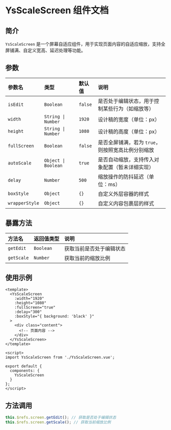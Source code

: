 # YsScaleScreen 组件文档

## 简介
`YsScaleScreen` 是一个屏幕自适应组件，用于实现页面内容的自适应缩放，支持全屏铺满、自定义宽高、延迟处理等功能。

## 参数

| 参数名         | 类型                | 默认值  | 说明                                              |
| :------------- | :------------------ | :------ | :------------------------------------------------ |
| `isEdit`       | `Boolean`           | `false` | 是否处于编辑状态，用于控制某些行为（如缩放等）    |
| `width`        | `String \| Number`  | `1920`  | 设计稿的宽度（单位：px）                          |
| `height`       | `String \| Number`  | `1080`  | 设计稿的高度（单位：px）                          |
| `fullScreen`   | `Boolean`           | `false` | 是否全屏铺满，若为 `true`，则按照宽高比例分别缩放 |
| `autoScale`    | `Object \| Boolean` | `true`  | 是否自动缩放，支持传入对象配置（暂未详细实现）    |
| `delay`        | `Number`            | `500`   | 缩放操作的防抖延迟（单位：ms）                    |
| `boxStyle`     | `Object`            | `{}`    | 自定义外层容器的样式                              |
| `wrapperStyle` | `Object`            | `{}`    | 自定义内容包裹层的样式                            |

## 暴露方法

| 方法名     | 返回值类型 | 说明                     |
| :--------- | :--------- | :----------------------- |
| `getEdit`  | `Boolean`  | 获取当前是否处于编辑状态 |
| `getScale` | `Number`   | 获取当前的缩放比例       |

## 使用示例

```vue
<template>
  <YsScaleScreen
    :width="1920"
    :height="1080"
    :fullScreen="true"
    :delay="300"
    :boxStyle="{ background: 'black' }"
  >
    <div class="content">
      <!-- 页面内容 -->
    </div>
  </YsScaleScreen>
</template>

<script>
import YsScaleScreen from './YsScaleScreen.vue';

export default {
  components: {
    YsScaleScreen
  }
};
</script>
```

## 方法调用

```javascript
this.$refs.screen.getEdit(); // 获取是否处于编辑状态
this.$refs.screen.getScale(); // 获取当前缩放比例
```